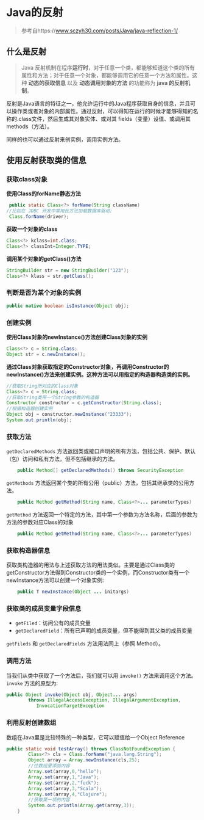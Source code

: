 # Java的反射

> 参考自https://www.sczyh30.com/posts/Java/java-reflection-1/

## 什么是反射

> Java 反射机制在程序**运行时**，对于任意一个类，都能够知道这个类的所有属性和方法；对于任意一个对象，都能够调用它的任意一个方法和属性。这种 **动态的获取信息** 以及 **动态调用对象的方法** 的功能称为 **java 的反射机制**。

反射是Java语言的特征之一，他允许运行中的Java程序获取自身的信息，并且可以操作类或者对象的内部属性。通过反射，可以得知在运行的时候才能够得知的名称的.class文件，然后生成其对象实体、或对其 fields（变量）设值、或调用其 methods（方法）。

同样的也可以通过反射来创实例，调用实例方法。

## 使用反射获取类的信息

### 获取class对象

**使用Class的forName静态方法**

```java
 public static Class<?> forName(String className)
//比如在 JDBC 开发中常用此方法加载数据库驱动:
 Class.forName(driver);
```

**获取一个对象的class**

```java
Class<?> kclass=int.class;
Class<?> classInt=Integer.TYPE;
```

**调用某个对象的getClass()方法**

```java
StringBuilder str = new StringBuilder("123");
Class<?> klass = str.getClass();
```

### 判断是否为某个对象的实例

```java
public native boolean isInstance(Object obj);
```

### 创建实例

**使用Class对象的newInstance()方法创建Class对象的实例**

```java
Class<?> c = String.class;
Object str = c.newInstance();
```

**通过Class对象获取指定的Constructor对象，再调用Constructor的newInstance()方法来创建实例。这种方法可以用指定的构造器构造类的实例。**

```java
//获取String所对应的Class对象
Class<?> c = String.class;
//获取String类带一个String参数的构造器
Constructor constructor = c.getConstructor(String.class);
//根据构造器创建实例
Object obj = constructor.newInstance("23333");
System.out.println(obj);
```

### 获取方法

`getDeclaredMethods` 方法返回类或接口声明的所有方法，包括公共、保护、默认（包）访问和私有方法，但不包括继承的方法。

```java
	public Method[] getDeclaredMethods() throws SecurityException
```

`getMethods` 方法返回某个类的所有公用（public）方法，包括其继承类的公用方法。

```java
	public Method getMethod(String name, Class<?>... parameterTypes)
```

`getMethod` 方法返回一个特定的方法，其中第一个参数为方法名称，后面的参数为方法的参数对应Class的对象

```java
	public Method getMethod(String name, Class<?>... parameterTypes)
```

### 获取构造器信息

获取类构造器的用法与上述获取方法的用法类似。主要是通过Class类的getConstructor方法得到Constructor类的一个实例，而Constructor类有一个newInstance方法可以创建一个对象实例:

```java
	public T newInstance(Object ... initargs)
```

### 获取类的成员变量字段信息

- `getFiled`：访问公有的成员变量
- `getDeclaredField`：所有已声明的成员变量，但不能得到其父类的成员变量

`getFileds` 和 `getDeclaredFields` 方法用法同上（参照 Method）。

### 调用方法

当我们从类中获取了一个方法后，我们就可以用 `invoke()` 方法来调用这个方法。`invoke` 方法的原型为:

```java
public Object invoke(Object obj, Object... args)
        throws IllegalAccessException, IllegalArgumentException,
           InvocationTargetException
```

### 利用反射创建数组

数组在Java里是比较特殊的一种类型，它可以赋值给一个Object Reference

```java
public static void testArray() throws ClassNotFoundException {
        Class<?> cls = Class.forName("java.lang.String");
        Object array = Array.newInstance(cls,25);
        //往数组里添加内容
        Array.set(array,0,"hello");
        Array.set(array,1,"Java");
        Array.set(array,2,"fuck");
        Array.set(array,3,"Scala");
        Array.set(array,4,"Clojure");
        //获取某一项的内容
        System.out.println(Array.get(array,3));
    }
```



##             

​        

